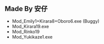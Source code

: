 ## Made By 安仔
- Mod_Emily1+Kirara8+Oboro6.exe (Buggy)
- Mod_Kirara19.exe
- Mod_Rinko19
- Mod_Yukikaze1.exe
